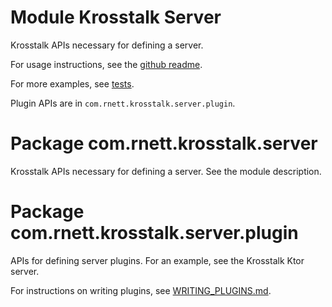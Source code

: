 # Module Krosstalk Server

Krosstalk APIs necessary for defining a server.

For usage instructions, see the [github readme](./../../README.md#krosstalk-expectactual-rpc-call-autowiring).

For more examples, see [tests](./../../tests).

Plugin APIs are in `com.rnett.krosstalk.server.plugin`.

# Package com.rnett.krosstalk.server

Krosstalk APIs necessary for defining a server. See the module description.

# Package com.rnett.krosstalk.server.plugin

APIs for defining server plugins. For an example, see the Krosstalk Ktor server.

For instructions on writing plugins, see [WRITING_PLUGINS.md](./../../WRITING_PLUGINS.md#writing-krosstalk-plugins).